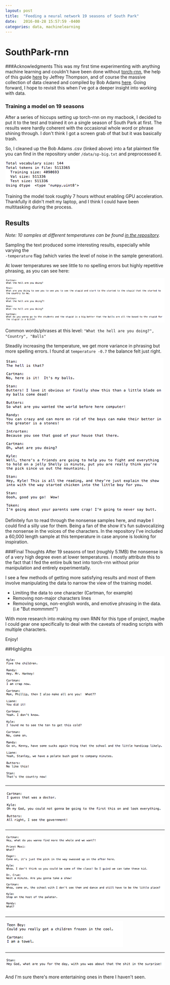 ```yaml
---
layout: post
title:  "Feeding a neural network 19 seasons of South Park"
date:   2016-08-28 15:57:59 -0400
categories: data, machinelearning
---
```

# SouthPark-rnn

###Acknowledgments
This was my first time experimenting with anything machine learning and couldn't have been done without [torch-rnn](https://github.com/jcjohnson/torch-rnn), the help of this guide [here](http://www.jeffreythompson.org/blog/2016/03/25/torch-rnn-mac-install/) by Jeffrey Thompson, and of course the massive collection of data cleaned and compiled by Bob Adams [here](https://github.com/BobAdamsEE/SouthParkData). Going forward, I hope to revisit this when I've got a deeper insight into working with data.

### Training a model on 19 seasons
After a series of hiccups setting up torch-rnn on my macbook, I decided to put it to the test and trained it on a single season of South Park at first. The results were hardly coherent with the occasional whole word or phrase shining through. I don't think I got a screen grab of that but it was basically trash. 

So, I cleaned up the Bob Adams .csv (linked above) into a fat plaintext file you can find in the repository under `/data/sp-big.txt` and preprocessed it.

![alt text](https://github.com/deankeinan/SouthPark-rnn/blob/master/images/preprocessed.png "Even for 19 seasons that's a lot of Token's.")

Training the model took roughly 7 hours without enabling GPU acceleration. Thankfully it didn't melt my laptop, and I think I could have been multitasking during the process. 

## Results

*Note: 10 samples at different temperatures can be found [in the repository](https://github.com/deankeinan/SouthPark-rnn/tree/master/Samples).*

Sampling the text produced some interesting results, especially while varying the 	
`-temperature` flag (which varies the level of noise in the sample generation). 

At lower temperatures we see little to no spelling errors but highly repetitive phrasing, as you can see here:

![alt text](https://github.com/deankeinan/SouthPark-rnn/blob/master/images/temp01.png "What the hell are you doing?!")

Common words/phrases at this level: `"What the hell are you doing?", "Country", "Balls"`

Steadily increasing the temperature, we get more variance in phrasing but more spelling errors. I found at `temperature -0.7` the balance felt just right. 

![alt text](https://github.com/deankeinan/SouthPark-rnn/blob/master/images/temp07.png "Some sampled text at Temperature 0.7")

Definitely fun to read through the nonsense samples here, and maybe I could find a silly use for them. Being a fan of the show it's fun subvocalizing the nonsense in the voices of the characters. In the repository I've included a 60,000 length sample at this temperature in case anyone is looking for inspiration.

###Final Thoughts
After 19 seasons of text (roughly 5.1MB) the nonsense is of a very high degree even at lower temperatures. I mostly attribute this to the fact that I fed the entire bulk text into torch-rnn without prior manipulation and entirely experimentally.

I see a few methods of getting more satisfying results and most of them involve manipulating the data to narrow the view of the training model.
- Limiting the data to one character (Cartman, for example)
- Removing non-major characters lines
- Removing songs, non-english words, and emotive phrasing in the data. (i.e "But mommmm!")

With more research into making my own RNN for this type of project, maybe I could gear one specifically to deal with the caveats of reading scripts with multiple characters.

Enjoy!

##Highlights

![alt text](https://github.com/deankeinan/SouthPark-rnn/blob/master/images/h1.png "Some sampled text")
*****
![alt text](https://github.com/deankeinan/SouthPark-rnn/blob/master/images/h2.png "Some sampled text")
*****
![alt text](https://github.com/deankeinan/SouthPark-rnn/blob/master/images/h3.png "Some sampled text")
*****
![alt text](https://github.com/deankeinan/SouthPark-rnn/blob/master/images/h4.png "Some sampled text")
*****
![alt text](https://github.com/deankeinan/SouthPark-rnn/blob/master/images/h5.png "Some sampled text")


And I'm sure there's more entertaining ones in there I haven't seen. 
